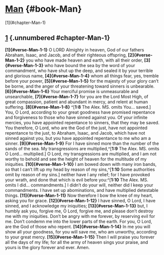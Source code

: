 # [Man](ch001.xhtml) {#book-Man}

<div id="chapterlinks-Man" class="chapterlinks">[1](#chapter-Man-1) </div>

## [1](#book-Man) {.unnumbered #chapter-Man-1} 
**[1]{#verse-Man-1-1}** O LORD Almighty in heaven, God of our fathers Abraham, Isaac, and Jacob, and of their righteous offspring, **[2]{#verse-Man-1-2}** you who have made heaven and earth, with all their order, **[3]{#verse-Man-1-3}** who have bound the sea by the word of your commandment, who have shut up the deep, and sealed it by your terrible and glorious name, **[4]{#verse-Man-1-4}** whom all things fear, yes, tremble before your power, **[5]{#verse-Man-1-5}** for the majesty of your glory can’t be borne, and the anger of your threatening toward sinners is unbearable. **[6]{#verse-Man-1-6}** Your merciful promise is unmeasurable and unsearchable, **[7]{#verse-Man-1-7}** for you are the Lord Most High, of great compassion, patient and abundant in mercy, and relent at human suffering. **[8]{#verse-Man-1-8}** ^[**1:8** The Alex. MS. omits You... saved.] You, O Lord, according to your great goodness have promised repentance and forgiveness to those who have sinned against you. Of your infinite mercies, you have appointed repentance to sinners, that they may be saved. You therefore, O Lord, who are the God of the just, have not appointed repentance to the just, to Abraham, Isaac, and Jacob, which have not sinned against you, but you have appointed repentance to me who am a sinner. **[9]{#verse-Man-1-9}** For I have sinned more than the number of the sands of the sea. My transgressions are multiplied,^[**1:9** The Alex. MS. omits O Lord... multiplied.] O Lord, my transgressions are multiplied, and I am not worthy to behold and see the height of heaven for the multitude of my iniquities. **[10]{#verse-Man-1-10}** I am bowed down with many iron bands, so that I can’t lift up my head by reason of my sins,^[**1:10** Some authorities omit by reason of my sins.] neither have I any relief; for I have provoked your wrath, and done that which is evil before you:^[**1:10** The Alex. MS. omits I did... commandments.] I didn’t do your will, neither did I keep your commandments. I have set up abominations, and have multiplied detestable things. **[11]{#verse-Man-1-11}** Now therefore I bow the knee of my heart, asking you for grace. **[12]{#verse-Man-1-12}** I have sinned, O Lord, I have sinned, and I acknowledge my iniquities; **[13]{#verse-Man-1-13}** but, I humbly ask you, forgive me, O Lord, forgive me, and please don’t destroy me with my iniquities. Don’t be angry with me forever, by reserving evil for me. Don’t condemn me into the lower parts of the earth. For you, O Lord, are the God of those who repent. **[14]{#verse-Man-1-14}** In me you will show all your goodness, for you will save me, who am unworthy, according to your great mercy. **[15]{#verse-Man-1-15}** Then I will praise you forever all the days of my life; for all the army of heaven sings your praise, and yours is the glory forever and ever. Amen. 
   